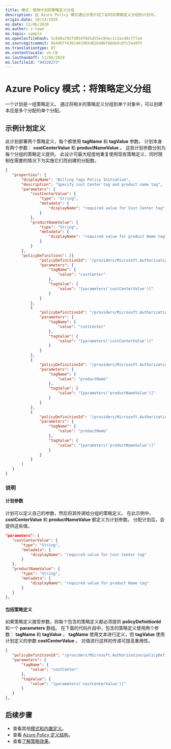```yaml
---
title: 模式：使用计划将策略定义分组
description: 此 Azure Policy 模式通过示例介绍了如何将策略定义分组到计划中。
origin.date: 10/14/2020
ms.date: 11/06/2020
ms.author: v-tawe
ms.topic: sample
ms.openlocfilehash: 5c8d8a702fd054f8d5d55ec84ec1c2acd0cff7a4
ms.sourcegitcommit: 6b499ff4361491965d02bd8bf8dde9c87c54a9f5
ms.translationtype: HT
ms.contentlocale: zh-CN
ms.lasthandoff: 11/06/2020
ms.locfileid: "94328273"
---
```

# <a name="azure-policy-pattern-group-policy-definitions"></a>Azure Policy 模式：将策略定义分组

一个计划是一组策略定义。 通过将相关的策略定义分组到单个对象中，可以创建本应是多个分配的单个分配。

## <a name="sample-initiative-definition"></a>示例计划定义

此计划部署两个策略定义，每个都使用 **tagName** 和 **tagValue** 参数。 计划本身有两个参数： **costCenterValue** 和 **productNameValue** 。
这些计划参数分别为每个分组的策略定义提供。 此设计可最大程度地重复使用现有策略定义，同时限制在需要的情况下为实施它们而创建的分配数。

```json
{
   "properties": {
       "displayName": "Billing Tags Policy Initiative",
       "description": "Specify cost Center tag and product name tag",
       "parameters": {
           "costCenterValue": {
               "type": "String",
               "metadata": {
                   "displayName": "required value for Cost Center tag"
               }
           },
           "productNameValue": {
               "type": "String",
               "metadata": {
                   "displayName": "required value for product Name tag"
               }
           }
       },
       "policyDefinitions": [{
               "policyDefinitionId": "/providers/Microsoft.Authorization/policyDefinitions/1e30110a-5ceb-460c-a204-c1c3969c6d62",
               "parameters": {
                   "tagName": {
                       "value": "costCenter"
                   },
                   "tagValue": {
                       "value": "[parameters('costCenterValue')]"
                   }
               }
           },
           {
               "policyDefinitionId": "/providers/Microsoft.Authorization/policyDefinitions/2a0e14a6-b0a6-4fab-991a-187a4f81c498",
               "parameters": {
                   "tagName": {
                       "value": "costCenter"
                   },
                   "tagValue": {
                       "value": "[parameters('costCenterValue')]"
                   }
               }
           },
           {
               "policyDefinitionId": "/providers/Microsoft.Authorization/policyDefinitions/1e30110a-5ceb-460c-a204-c1c3969c6d62",
               "parameters": {
                   "tagName": {
                       "value": "productName"
                   },
                   "tagValue": {
                       "value": "[parameters('productNameValue')]"
                   }
               }
           },
           {
               "policyDefinitionId": "/providers/Microsoft.Authorization/policyDefinitions/2a0e14a6-b0a6-4fab-991a-187a4f81c498",
               "parameters": {
                   "tagName": {
                       "value": "productName"
                   },
                   "tagValue": {
                       "value": "[parameters('productNameValue')]"
                   }
               }
           }
       ]
   }
}
```

### <a name="explanation"></a>说明

#### <a name="initiative-parameters"></a>计划参数

计划可以定义自己的参数，然后将其传递给分组的策略定义。
在此示例中， **costCenterValue** 和 **productNameValue** 都定义为计划参数。 分配计划后，会提供这些值。

```json
"parameters": {
   "costCenterValue": {
       "type": "String",
       "metadata": {
           "displayName": "required value for Cost Center tag"
       }
   },
   "productNameValue": {
       "type": "String",
       "metadata": {
           "displayName": "required value for product Name tag"
       }
   }
},
```

#### <a name="includes-policy-definitions"></a>包括策略定义

如果策略定义接受参数，则每个包含的策略定义都必须提供 **policyDefinitionId** 和一个 **parameters** 数组。 在下面的代码片段中，包含的策略定义使用两个参数： **tagName** 和 **tagValue** 。 **tagName** 使用文本进行定义，但 **tagValue** 使用计划定义的参数 **costCenterValue** 。 对值进行这样的传递可提高重用性。

```json
{
   "policyDefinitionId": "/providers/Microsoft.Authorization/policyDefinitions/2a0e14a6-b0a6-4fab-991a-187a4f81c498",
   "parameters": {
       "tagName": {
           "value": "costCenter"
       },
       "tagValue": {
           "value": "[parameters('costCenterValue')]"
       }
   }
},
```

## <a name="next-steps"></a>后续步骤

- 查看其他[模式和内置定义](./index.md)。
- 查看 [Azure Policy 定义结构](../concepts/definition-structure.md)。
- 查看[了解策略效果](../concepts/effects.md)。